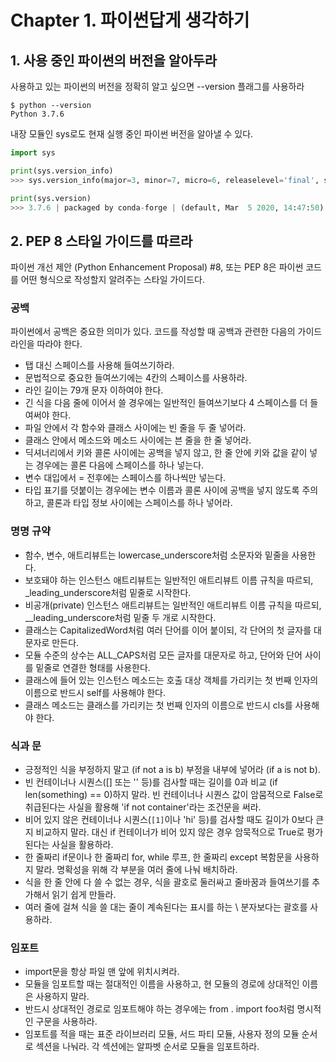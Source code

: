 # Chapter 1. 파이썬답게 생각하기

## 1. 사용 중인 파이썬의 버전을 알아두라
사용하고 있는 파이썬의 버전을 정확히 알고 싶으면 --version 플래그를 사용하라  
```
$ python --version
Python 3.7.6
```
내장 모듈인 sys로도 현재 실행 중인 파이썬 버전을 알아낼 수 있다.  
```python
import sys 

print(sys.version_info)
>>> sys.version_info(major=3, minor=7, micro=6, releaselevel='final', serial=0) 

print(sys.version)
>>> 3.7.6 | packaged by conda-forge | (default, Mar  5 2020, 14:47:50) [MSC v.1916 64 bit (AMD64)]
```

## 2. PEP 8 스타일 가이드를 따르라
파이썬 개선 제안 (Python Enhancement Proposal) #8, 또는 PEP 8은 파이썬 코드를 어떤 형식으로 작성할지 알려주는 스타일 가이드다.  
### 공백
파이썬에서 공백은 중요한 의미가 있다. 코드를 작성할 때 공백과 관련한 다음의 가이드라인을 따라야 한다.  
- 탭 대신 스페이스를 사용해 들여쓰기하라.  
- 문법적으로 중요한 들여쓰기에는 4칸의 스페이스를 사용하라.  
- 라인 길이는 79개 문자 이하여야 한다.  
- 긴 식을 다음 줄에 이어서 쓸 경우에는 일반적인 들여쓰기보다 4 스페이스를 더 들여써야 한다.  
- 파일 안에서 각 함수와 클래스 사이에는 빈 줄을 두 줄 넣어라.  
- 클래스 안에서 메소드와 메소드 사이에는 븐 줄을 한 줄 넣어라.  
- 딕셔너리에서 키와 콜론 사이에는 공백을 넣지 않고, 한 줄 안에 키와 값을 같이 넣는 경우에는 콜론 다음에 스페이스를 하나 넣는다.  
- 변수 대입에서 = 전후에는 스페이스를 하나씩만 넣는다.  
- 타입 표기를 덧붙이는 경우에는 변수 이름과 콜론 사이에 공백을 넣지 않도록 주의하고, 콜론과 타입 정보 사이에는 스페이스를 하나 넣어라.  
### 명명 규약
- 함수, 변수, 애트리뷰트는 lowercase_underscore처럼 소문자와 밑줄을 사용한다.  
- 보호돼야 하는 인스턴스 애트리뷰트는 일반적인 애트리뷰트 이름 규칙을 따르되, _leading_underscore처럼 밑줄로 시작한다.  
- 비공개(private) 인스턴스 애트리뷰트는 일반적인 애트리뷰트 이름 규칙을 따르되, __leading_underscore처럼 밑줄 두 개로 시작한다.  
- 클래스는 CapitalizedWord처럼 여러 단어를 이어 붙이되, 각 단어의 첫 글자를 대문자로 만든다.  
- 모듈 수준의 상수는 ALL_CAPS처럼 모든 글자를 대문자로 하고, 단어와 단어 사이를 밑줄로 연결한 형태를 사용한다.  
- 클래스에 들어 있는 인스턴스 메소드는 호출 대상 객체를 가리키는 첫 번째 인자의 이름으로 반드시 self를 사용해야 한다.  
- 클래스 메소드는 클래스를 가리키는 첫 번째 인자의 이름으로 반드시 cls를 사용해야 한다.  
### 식과 문
- 긍정적인 식을 부정하지 말고 (if not a is b) 부정을 내부에 넣어라 (if a is not b).  
- 빈 컨테이너나 시퀀스([] 또는 '' 등)를 검사할 때는 길이를 0과 비교 (if len(something) == 0)하지 말라. 빈 컨테이너나 시퀀스 값이 암뭄적으로 False로 취급된다는 사실을 활용해 'if not container'라는 조건문을 써라.  
- 비어 있지 않은 컨테이너나 시퀀스(```[1]```이나 'hi' 등)를 검사할 때도 길이가 0보다 큰지 비교하지 말라. 대신 if 컨테이너가 비어 있지 않은 경우 암묵적으로 True로 평가된다는 사실을 활용하라.  
- 한 줄짜리 if문이나 한 줄짜리 for, while 루프, 한 줄짜리 except 복함문을 사용하지 말라. 명확성을 위해 각 부분을 여러 줄에 나눠 배치하라.  
- 식을 한 줄 안에 다 쓸 수 없는 경우, 식을 괄호로 둘러싸고 줄바꿈과 들여쓰기를 추가해서 읽기 쉽게 만들라.  
- 여러 줄에 걸쳐 식을 쓸 대는 줄이 계속된다는 표시를 하는 \ 분자보다는 괄호를 사용하라.  
### 임포트
- import문을 항상 파일 맨 앞에 위치시켜라.  
- 모듈을 임포트할 때는 절대적인 이름을 사용하고, 현 모듈의 경로에 상대적인 이름은 사용하지 말라.  
- 반드시 상대적인 경로로 임포트해야 하는 경우에는 from . import foo처럼 명시적인 구문을 사용하라.  
- 임포트를 적을 때는 표준 라이브러리 모듈, 서드 파티 모듈, 사용자 정의 모듈 순서로 섹션을 나눠라. 각 섹션에는 알파벳 순서로 모듈을 임포트하라.  

## 